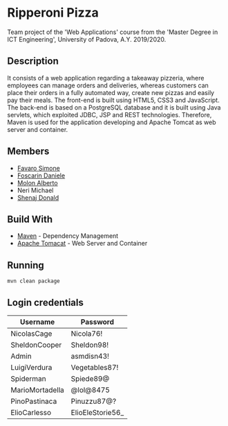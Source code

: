 # Ripperoni Pizza
Team project of the 'Web Applications' course from the 'Master Degree in ICT Engineering', University of Padova, A.Y. 2019/2020.

## Description
It consists of a web application regarding a takeaway pizzeria, where employees can manage orders and deliveries, whereas customers can place their orders in a fully automated way, create new pizzas and easily pay their meals. The front-end is built using HTML5, CSS3 and JavaScript. The back-end is based on a PostgreSQL database and it is built using Java servlets, which exploited JDBC, JSP and REST technologies. 
Therefore, Maven is used for the application developing and Apache Tomcat as web server and container.

## Members
* [Favaro Simone](https://github.com/suerioh)
* [Foscarin Daniele](https://github.com/DanieleFoscarin)
* [Molon Alberto](https://github.com/MollyLand)
* Neri Michael
* [Shenaj Donald](https://github.com/donaldssh)

## Build With
* [Maven](https://maven.apache.org/) - Dependency Management
* [Apache Tomacat](http://tomcat.apache.org) - Web Server and Container

## Running
```
mvn clean package
```

## Login credentials
| Username        | Password         |
|-----------------|------------------|
| NicolasCage     | Nicola76!        |
| SheldonCooper   | Sheldon98!       |
| Admin           | asmdisn43!       |
| LuigiVerdura    | Vegetables87!    |
| Spiderman       | Spiede89@        |
| MarioMortadella | @lol@8475        |
| PinoPastinaca   | Pinuzzu87@?      |
| ElioCarlesso    | ElioEleStorie56_ |
